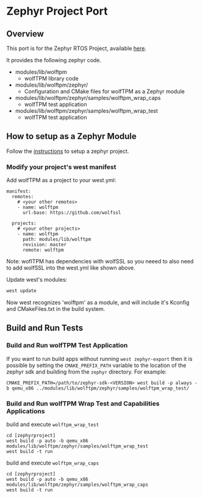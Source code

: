 Zephyr Project Port
===================

## Overview

This port is for the Zephyr RTOS Project, available [here](https://www.zephyrproject.org/).


It provides the following zephyr code.

- modules/lib/wolftpm
    - wolfTPM library code
- modules/lib/wolftpm/zephyr/
    - Configuration and CMake files for wolfTPM as a Zephyr module
- modules/lib/wolftpm/zephyr/samples/wolftpm_wrap_caps
    - wolfTPM test application
- modules/lib/wolftpm/zephyr/samples/wolftpm_wrap_test
    - wolfTPM test application

## How to setup as a Zephyr Module

Follow the [instructions](https://docs.zephyrproject.org/latest/develop/getting_started/index.html) to setup a zephyr project.

### Modify your project's west manifest

Add wolfTPM as a project to your west.yml:

```
manifest:
  remotes:
    # <your other remotes>
    - name: wolftpm
      url-base: https://github.com/wolfssl

  projects:
    # <your other projects>
    - name: wolftpm
      path: modules/lib/wolftpm
      revision: master
      remote: wolftpm
```

Note: woflTPM has dependencies with wolfSSL so you neeed to also need to add wolfSSL into the west.yml like shown above.

Update west's modules:

```bash
west update
```

Now west recognizes 'wolftpm' as a module, and will include it's Kconfig and
CMakeFiles.txt in the build system.

## Build and Run Tests

### Build and Run wolfTPM Test Application

If you want to run build apps without running `west zephyr-export` then it is
possible by setting the `CMAKE_PREFIX_PATH` variable to the location of the
zephyr sdk and building from the `zephyr` directory. For example:

```
CMAKE_PREFIX_PATH=/path/to/zephyr-sdk-<VERSION> west build -p always -b qemu_x86 ../modules/lib/wolftpm/zephyr/samples/wolftpm_wrap_test/
```

### Build and Run wolfTPM Wrap Test and Capabilities Applications

build and execute `wolftpm_wrap_test`

```
cd [zephyrproject]
west build -p auto -b qemu_x86 modules/lib/wolftpm/zephyr/samples/wolftpm_wrap_test
west build -t run
```

build and execute `wolftpm_wrap_caps`

```
cd [zephyrproject]
west build -p auto -b qemu_x86 modules/lib/wolftpm/zephyr/samples/wolftpm_wrap_caps
west build -t run
```
